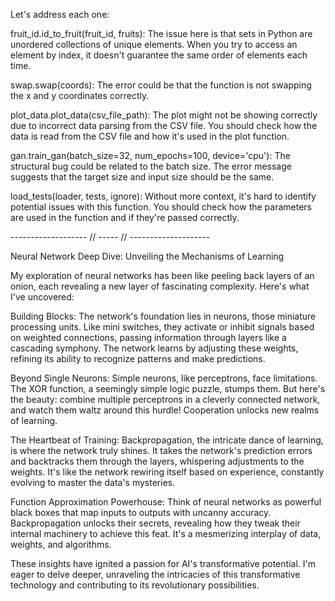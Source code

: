 Let's address each one:

fruit_id.id_to_fruit(fruit_id, fruits): The issue here is that 
sets in Python are unordered collections of unique elements. 
When you try to access an element by index, it doesn't guarantee 
the same order of elements each time.

swap.swap(coords): The error could be that the function is not swapping the x and y coordinates correctly. 

plot_data.plot_data(csv_file_path): The plot might not be showing correctly due to incorrect data
parsing from the CSV file.
You should check how the data is read from the CSV file and how it's used in the plot function.

gan.train_gan(batch_size=32, num_epochs=100, device='cpu'): 
The structural bug could be related to the batch size. 
The error message suggests that the target size and input size should be the same. 

load_tests(loader, tests, ignore): Without more context, it's hard to identify potential issues with this function. 
You should check how the parameters are used in the function and if they're passed correctly.

------------------- // ----- // --------------------

Neural Network Deep Dive: Unveiling the Mechanisms of Learning

My exploration of neural networks has been like peeling back layers of an onion,
 each revealing a new layer of fascinating complexity. Here's what I've uncovered:

Building Blocks: The network's foundation lies in neurons, those miniature processing units.
Like mini switches, they activate or inhibit signals based on weighted connections, 
passing information through layers like a cascading symphony. The network learns by adjusting these weights, 
refining its ability to recognize patterns and make predictions.

Beyond Single Neurons: Simple neurons, like perceptrons, face limitations. 
The XOR function, a seemingly simple logic puzzle, stumps them. But here's the beauty: 
combine multiple perceptrons in a cleverly connected network, and watch them waltz around this hurdle! 
Cooperation unlocks new realms of learning.

The Heartbeat of Training: Backpropagation, the intricate dance of learning, is where the network truly shines.
It takes the network's prediction errors and backtracks them through the layers, whispering adjustments to the weights.
It's like the network rewiring itself based on experience, constantly evolving to master the data's mysteries.

Function Approximation Powerhouse: Think of neural networks as powerful black boxes that map inputs to outputs with uncanny accuracy.
Backpropagation unlocks their secrets, revealing how they tweak their internal machinery to achieve this feat.
It's a mesmerizing interplay of data, weights, and algorithms.

These insights have ignited a passion for AI's transformative potential.
I'm eager to delve deeper, unraveling the intricacies of this transformative technology and 
contributing to its revolutionary possibilities.

